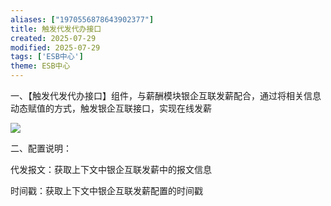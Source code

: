 ```yaml
---
aliases: ["1970556878643902377"]
title: 触发代发代办接口
created: 2025-07-29
modified: 2025-07-29
tags: ['ESB中心']
theme: ESB中心
---
```


一、【触发代发代办接口】组件，与薪酬模块银企互联发薪配合，通过将相关信息动态赋值的方式，触发银企互联接口，实现在线发薪

![](https://myhelpdoc.oss-cn-heyuan.aliyuncs.com/mdimages/58b3dc9d68f3729c497f823444b6345b.jpg)

二、配置说明：

代发报文：获取上下文中银企互联发薪中的报文信息

时间戳：获取上下文中银企互联发薪配置的时间戳

